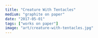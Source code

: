 ```yaml
---
title: "Creature With Tentacles"
medium: "graphite on paper"
date: "2017-05-01"
tags: ["works on paper"]
image: "art/creature-with-tentacles.jpg"
---
```

